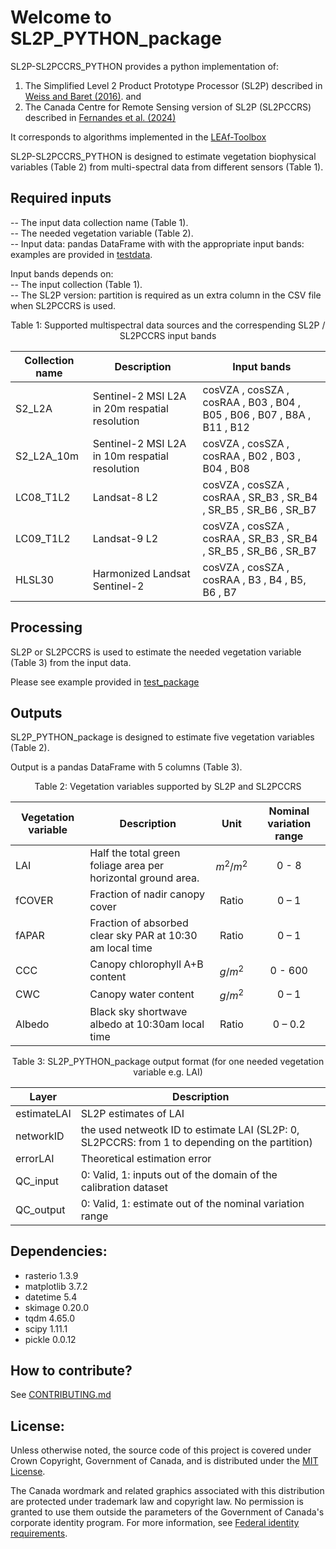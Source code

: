 # Welcome to SL2P_PYTHON_package

SL2P-SL2PCCRS_PYTHON provides a python implementation of:  
1.  The Simplified Level 2 Product Prototype Processor (SL2P) described in [Weiss and Baret (2016)](https://step.esa.int/docs/extra/ATBD_S2ToolBox_L2B_V1.1.pdf). and
2.  The Canada Centre for Remote Sensing version of SL2P (SL2PCCRS) described in [Fernandes et al. (2024)](https://doi.org/10.1016/j.rse.2024.114060)   
    
It corresponds to algorithms implemented in the [LEAf-Toolbox](https://github.com/rfernand387/LEAF-Toolbox)  

SL2P-SL2PCCRS_PYTHON is designed to estimate vegetation biophysical variables (Table 2) from multi-spectral data from different sensors (Table 1). 

Required inputs
---------------
--	The input data collection name (Table 1).  
--  The needed vegetation variable (Table 2).  
-- Input data: pandas DataFrame with with the appropriate input bands: examples are provided in [testdata](https://github.com/djamainajib/SL2P-SL2PCCRS_PYTHON/tree/main/testdata).  

Input bands depends on:  
--  The input collection (Table 1).  
--  The SL2P version: partition is required as un extra column in the CSV file when SL2PCCRS is used.     

<p align="center"> Table 1: Supported multispectral data sources and the correspending SL2P / SL2PCCRS input bands</p>  

|Collection name                                         |	Description                                              |Input bands |
|----------------------------------------------|-----------------------------------------------------------|-----------------|
|S2_L2A	                 |Sentinel-2 MSI L2A in 20m respatial resolution                               |cosVZA , cosSZA , cosRAA , B03 , B04 , B05 , B06 , B07 , B8A , B11 , B12|
|S2_L2A_10m	 |Sentinel-2 MSI L2A in 10m respatial resolution             |cosVZA , cosSZA , cosRAA , B02 , B03 , B04 , B08|
|LC08_T1L2	               |Landsat-8 L2     |cosVZA , cosSZA , cosRAA , SR_B3 , SR_B4 , SR_B5 , SR_B6 , SR_B7|
|LC09_T1L2               |	Landsat-9 L2|cosVZA , cosSZA , cosRAA , SR_B3 , SR_B4 , SR_B5 , SR_B6 , SR_B7|
|HLSL30|Harmonized Landsat Sentinel-2 |cosVZA , cosSZA , cosRAA , B3 , B4 , B5, B6 , B7|

Processing
----------
SL2P or SL2PCCRS is used to estimate the needed vegetation variable (Table 3) from the input data. 

Please see example provided in [test_package](https://github.com/djamainajib/SL2P-SL2PCCRS_PYTHON/blob/main/test_package.ipynb)


Outputs
-------
SL2P_PYTHON_package is designed to estimate five vegetation variables (Table 2). 

Output is a pandas DataFrame with 5 columns (Table 3). 



<p align="center"> Table 2: Vegetation variables supported by SL2P and SL2PCCRS </p>

|Vegetation variable	|Description	|Unit	|Nominal variation range|
|---------------------|-------------|:-----:|:-----------------------:|
|LAI	|Half the total green foliage area per horizontal ground area.	|$m^{2} / m^{2}$ |0 - 8|
|fCOVER	|Fraction of nadir canopy cover	|Ratio	|0 – 1|
|fAPAR	|Fraction of absorbed clear sky PAR at 10:30 am local time	|Ratio	|0 – 1|
|CCC	|Canopy chlorophyll A+B content	|$g / m^{2}$	|0 - 600|
|CWC	|Canopy water content	|$g / m^{2}$	|0 – 1|
|Albedo	|Black sky shortwave albedo at 10:30am local time	|Ratio	|0 – 0.2|

<p align="center"> Table 3: SL2P_PYTHON_package output format (for one needed vegetation variable e.g. LAI) </p>

|Layer                                         |	Description                                              |
|----------------------------------------------|-----------------------------------------------------------|
|estimateLAI	                 |SL2P estimates of LAI                                 | 
|networkID	 |the used netweotk ID to estimate LAI (SL2P: 0, SL2PCCRS: from 1 to depending on the partition)              |
|errorLAI	               |Theoretical estimation error      |
|QC_input               |	0: Valid, 1: inputs out of the domain of the calibration dataset|
|QC_output              |   0: Valid, 1: estimate out of the nominal variation range|



Dependencies:
------------
- rasterio 1.3.9
- matplotlib 3.7.2
- datetime 5.4
- skimage 0.20.0
- tqdm 4.65.0
- scipy 1.11.1
- pickle 0.0.12

How to contribute?
------------
See [CONTRIBUTING.md](https://github.com/djamainajib/SL2P-SL2PCCRS_PYTHON/blob/main/CONTRIBUTING.md)


License:
------------
Unless otherwise noted, the source code of this project is covered under Crown Copyright, Government of Canada, and is distributed under the [MIT License](https://github.com/djamainajib/SL2P-SL2PCCRS_PYTHON/blob/main/License).

The Canada wordmark and related graphics associated with this distribution are protected under trademark law and copyright law. No permission is granted to use them outside the parameters of the Government of Canada's corporate identity program. For more information, see [Federal identity requirements](https://www.canada.ca/en/treasury-board-secretariat/topics/government-communications/federal-identity-requirements.html).


